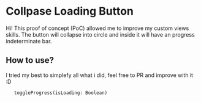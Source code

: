 # Collpase Loading Button

Hi! This proof of concept (PoC) allowed me to improve my custom views skills. The button will collapse into circle and inside it will have an progress indeterminate bar.

## How to use?

I tried my best to simplefy all what i did, feel free to PR and improve with it :D

       toggleProgress(isLoading: Boolean)

